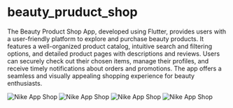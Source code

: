 # beauty_pruduct_shop

The Beauty Product Shop App, developed using Flutter, provides users with a user-friendly platform to explore and purchase beauty products. It features a well-organized product catalog, intuitive search and filtering options, and detailed product pages with descriptions and reviews. Users can securely check out their chosen items, manage their profiles, and receive timely notifications about orders and promotions. The app offers a seamless and visually appealing shopping experience for beauty enthusiasts.

![Nike App Shop](https://github.com/mfagri/Beauty_Product_Shop_App/blob/main/Screenshot%202023-08-25%20at%2014.18.28.png)
![Nike App Shop](https://github.com/mfagri/Beauty_Product_Shop_App/blob/main/Screenshot%202023-08-25%20at%2014.18.21.png)
![Nike App Shop](https://github.com/mfagri/Beauty_Product_Shop_App/blob/main/Simulator%20Screen%20Shot%20-%20iPhone%2014%20Pro%20Max%20-%202023-08-24%20at%2023.23.57.png)
![Nike App Shop](https://github.com/mfagri/Beauty_Product_Shop_App/blob/main/Screenshot%202023-08-25%20at%2017.01.33.png)
